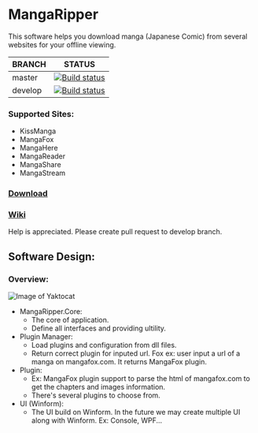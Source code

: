 # MangaRipper

This software helps you download manga (Japanese Comic) from several websites for your offline viewing.

| BRANCH | STATUS |
| --- | --- |
| master | [![Build status](https://ci.appveyor.com/api/projects/status/92scfmfbep7b9ieo/branch/master?svg=true)](https://ci.appveyor.com/project/NguyenDanPhuong/mangaripper/branch/master) |
| develop | [![Build status](https://ci.appveyor.com/api/projects/status/92scfmfbep7b9ieo/branch/develop?svg=true)](https://ci.appveyor.com/project/NguyenDanPhuong/mangaripper/branch/develop) |

### Supported Sites:
- KissManga
- MangaFox
- MangaHere
- MangaReader
- MangaShare
- MangaStream

### [Download](https://github.com/NguyenDanPhuong/MangaRipper/releases/latest)

### [Wiki](https://github.com/NguyenDanPhuong/MangaRipper/wiki)

Help is appreciated. Please create pull request to develop branch.

## Software Design:

### Overview:

![Image of Yaktocat](Document/Overview.png)

- MangaRipper.Core:
    - The core of application.
    - Define all interfaces and providing ultility.
- Plugin Manager:
    - Load plugins and configuration from dll files.
    - Return correct plugin for inputed url. Fox ex: user input a url of a manga on mangafox.com. It returns MangaFox plugin.
- Plugin:
    - Ex: MangaFox plugin support to parse the html of mangafox.com to get the chapters and images information.
    - There's several plugins to choose from.
- UI (Winform):
    - The UI build on Winform. In the future we may create multiple UI along with Winform. Ex: Console, WPF...